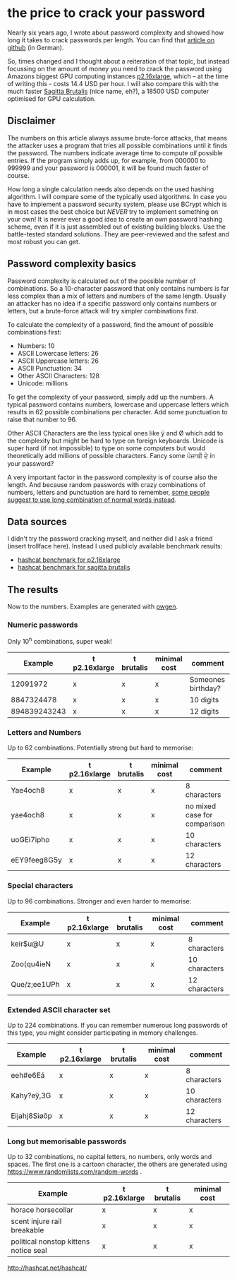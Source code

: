 # the price to crack your password

Nearly six years ago, I wrote about password complexity and showed how long it takes to crack passwords per length. You can find that [article on github](https://github.com/nkoehring/hexo-blog/blob/master/source/_posts/spas-mit-passwortern.md) (in German).

So, times changed and I thought about a reiteration of that topic, but instead focussing on the amount of money you need to crack the password using Amazons biggest GPU computing instances [p2.16xlarge](https://aws.amazon.com/ec2/instance-types/), which – at the time of writing this - costs 14.4 USD per hour. I will also compare this with the much faster [Sagitta Brutalis](https://sagitta.pw/hardware/gpu-compute-nodes/brutalis/) (nice name, eh?), a 18500 USD computer optimised for GPU calculation.

## Disclaimer

The numbers on this article always assume brute-force attacks, that means the attacker uses a program that tries all possible combinations until it finds the password. The numbers indicate average time to compute *all* possible entries. If the program simply adds up, for example, from 000000 to 999999 and your password is 000001, it will be found much faster of course.

How long a single calculation needs also depends on the used hashing algorithm. I will compare some of the typically used algorithms. In case you have to implement a password security system, please use BCrypt which is in most cases the best choice but *NEVER* try to implement something on your own! It is never ever a good idea to create an own password hashing scheme, even if it is just assembled out of existing building blocks. Use the battle-tested standard solutions. They are peer-reviewed and the safest and most robust you can get.

## Password complexity basics

Password complexity is calculated out of the possible number of combinations. So a 10-character password that only contains numbers is far less complex than a mix of letters and numbers of the same length. Usually an attacker has no idea if a specific password only contains numbers or letters, but a brute-force attack will try simpler combinations first.

To calculate the complexity of a password, find the amount of possible combinations first:

* Numbers: 10
* ASCII Lowercase letters: 26
* ASCII Uppercase letters: 26
* ASCII Punctuation: 34
* Other ASCII Characters: 128
* Unicode: millions

To get the complexity of your password, simply add up the numbers. A typical password contains numbers, lowercase and uppercase letters which results in 62 possible combinations per character. Add some punctuation to raise that number to 96.

Other ASCII Characters are the less typical ones like ÿ and Ø which add to the complexity but might be hard to type on foreign keyboards. Unicode is super hard (if not impossible) to type on some computers but would theoretically add millions of possible characters. Fancy some ਪੰਜਾਬੀ ਦੇ in your password?

A very important factor in the password complexity is of course also the length. And because random passwords with crazy combinations of numbers, letters and punctuation are hard to remember, [some people suggest to use long combination of normal words instead](https://xkcd.com/936/).

## Data sources

I didn't try the password cracking myself, and neither did I ask a friend (insert trollface here). Instead I used publicly available benchmark results:

* [hashcat benchmark for p2.16xlarge](https://medium.com/@iraklis/running-hashcat-in-amazons-aws-new-16-gpu-p2-16xlarge-instance-9963f607164c#.bzyi0ystz)
* [hashcat benchmark for sagitta brutalis](https://gist.github.com/epixoip/a83d38f412b4737e99bbef804a270c40)

## The results

Now to the numbers. Examples are generated with [pwgen](http://pwgen.sourceforge.net).

### Numeric passwords

Only 10<sup>n</sup> combinations, super weak!

Example      | t p2.16xlarge | t brutalis | minimal cost | comment
-------------|---------------|------------|--------------|-------------------
12091972     | x             | x          | x            | Someones birthday?
8847324478   | x             | x          | x            | 10 digits
894839243243 | x             | x          | x            | 12 digits

### Letters and Numbers

Up to 62 combinations. Potentially strong but hard to memorise:

Example      | t p2.16xlarge | t brutalis | minimal cost | comment
-------------|---------------|------------|--------------|-------------------
Yae4och8     | x             | x          | x            | 8 characters
yae4och8     | x             | x          | x            | no mixed case for comparison
uoGEi7ipho   | x             | x          | x            | 10 characters
eEY9feeg8G5y | x             | x          | x            | 12 characters

### Special characters

Up to 96 combinations. Stronger and even harder to memorise:

Example      | t p2.16xlarge | t brutalis | minimal cost | comment
-------------|---------------|------------|--------------|-------------------
keir$u@U     | x             | x          | x            | 8 characters
Zoo(qu4ieN   | x             | x          | x            | 10 characters
Que/z;ee1UPh | x             | x          | x            | 12 characters

### Extended ASCII character set

Up to 224 combinations. If you can remember numerous long passwords of this type, you might consider participating in memory challenges.

Example      | t p2.16xlarge | t brutalis | minimal cost | comment
-------------|---------------|------------|--------------|-------------------
eeh#e6Eá     | x             | x          | x            | 8 characters
Kahy?eÿ,3G   | x             | x          | x            | 10 characters
Eijahj8Siøôp | x             | x          | x            | 12 characters

### Long but memorisable passwords

Up to 32 combinations, no capital letters, no numbers, only words and spaces. The first one is a cartoon character, the others are generated using https://www.randomlists.com/random-words .

Example                               | t p2.16xlarge | t brutalis | minimal cost
--------------------------------------|---------------|------------|-------------
horace horsecollar                    | x             | x          | x          
scent injure rail breakable           | x             | x          | x          
political nonstop kittens notice seal | x             | x          | x          


http://hashcat.net/hashcat/
